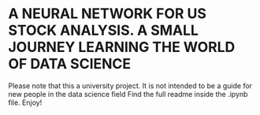 # A NEURAL NETWORK FOR US STOCK ANALYSIS. A SMALL JOURNEY LEARNING THE WORLD OF DATA SCIENCE

Please note that this a university project. It is not intended to be a guide for new people in the data science field
Find the full readme inside the .ipynb file. Enjoy!
